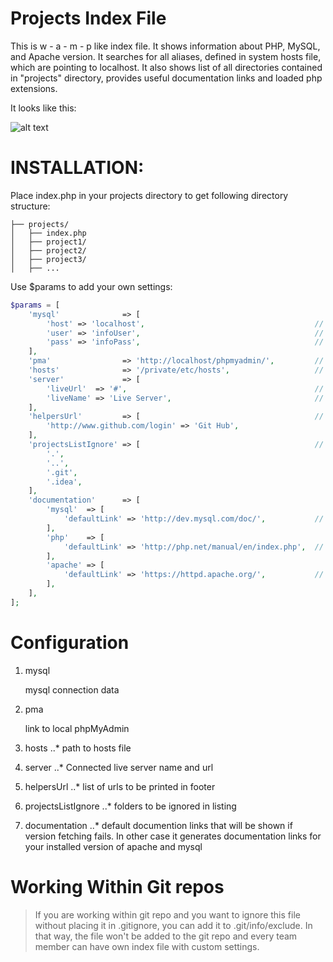 
Projects Index File
===================

This is w - a -  m - p like index file. It shows information about PHP, MySQL, and Apache version. It searches for all aliases, defined in system hosts file, which are pointing to localhost. It also shows list of all directories contained in "projects" directory, provides useful documentation links and loaded php extensions.



It looks like this:

![alt text](https://github.com/leovujanic/local_projects_index/blob/master/project_index.png "Projects Index Preview")




INSTALLATION:
=============

Place index.php in your projects directory to get following directory structure:

```
├── projects/
│   ├── index.php
│   ├── project1/
│   ├── project2/
│   ├── project3/
│   ├── ...
```

Use $params to add your own settings:

```php
$params = [
    'mysql'              => [
        'host' => 'localhost',                                      // mysql host
        'user' => 'infoUser',                                       // mysql username
        'pass' => 'infoPass',                                       // mysql password
    ],
    'pma'                => 'http://localhost/phpmyadmin/',         // pma address
    'hosts'              => '/private/etc/hosts',                   // your hosts file
    'server'             => [
        'liveUrl'  => '#',                                          // connected Server url
        'liveName' => 'Live Server',                                // connected Server name
    ],
    'helpersUrl'         => [                                       // footer links
        'http://www.github.com/login' => 'Git Hub',
    ],
    'projectsListIgnore' => [                                       // projects to be ignored in listing
        '.',
        '..',
        '.git',
        '.idea',
    ],
    'documentation'      => [
        'mysql'  => [
            'defaultLink' => 'http://dev.mysql.com/doc/',           // default mysql documentation link
        ],
        'php'    => [
            'defaultLink' => 'http://php.net/manual/en/index.php',  // default php documentation link
        ],
        'apache' => [
            'defaultLink' => 'https://httpd.apache.org/',           // default apach documentation link
        ],
    ],
];
```

Configuration
=============
1. mysql
  
   mysql connection data
2. pma
  
   link to local phpMyAdmin
3. hosts
..* path to hosts file
4. server
..* Connected live server name and url
5. helpersUrl
..* list of urls to be printed in footer
6. projectsListIgnore
..* folders to be ignored in listing
7. documentation
..* default documention links that will be shown if version fetching fails. In other case it generates documentation links for your installed version of apache and mysql

Working Within Git repos
========================
> If you are working within git repo and you want to ignore this file without placing it in .gitignore, you can add it to .git/info/exclude. In that way, the file won't be added to the git repo and every team member can have own index file with custom settings.

